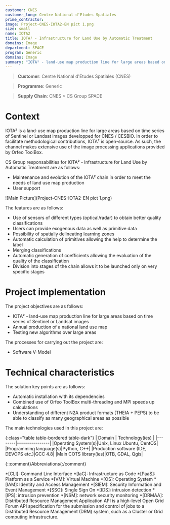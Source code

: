 ```yaml
---
customer: CNES
customer_long: Centre National d'Etudes Spatiales
prime_contractor: 
image: Project-CNES-IOTA2-EN pict 1.png
size: small
name: IOTA2
title: IOTA² - Infrastructure for Land Use by Automatic Treatment
domains: Image
department: SPACE
program: Generic
domains: Image
summary: "IOTA² - land-use map production line for large areas based on time series of Sentinel or Landsat images. Annual production of a national land use map. Testing new algorithms over large areas"
---
```


> __Customer__\: Centre National d'Etudes Spatiales (CNES)

> __Programme__\: Generic

> __Supply Chain__\: CNES >  CS Group SPACE


# Context

IOTA² is a land-use map production line for large areas based on time series of Sentinel or Landsat images developped for CNES / CESBIO. In order to facilitate methodological contributions, IOTA² is open-source. As such, the channel makes extensive use of the image processing applications provided by Orfeo ToolBox.

CS Group responsabilities for IOTA² - Infrastructure for Land Use by Automatic Treatment are as follows:
* Maintenance and evolution of the IOTA² chain in order to meet the needs of land use map production
* User support

![Main Picture](Project-CNES-IOTA2-EN pict 1.png)

The features are as follows:
* Use of sensors of different types (optical/radar) to obtain better quality classifications
* Users can provide exogenous data as well as primitive data
* Possibility of spatially delineating learning zones
* Automatic calculation of primitives allowing the help to determine the label
* Merging classifications
* Automatic generation of coefficients allowing the evaluation of the quality of the classification
* Division into stages of the chain allows it to be launched only on very specific stages

# Project implementation

The project objectives are as follows:
* IOTA² - land-use map production line for large areas based on time series of Sentinel or Landsat images
* Annual production of a national land use map
* Testing new algorithms over large areas

The processes for carrying out the project are:
* Software V-Model

# Technical characteristics

The solution key points are as follows:
* Automatic installation with its dependencies
* Combined use of Orfeo ToolBox multi-threading and MPI speeds up calculations
* Understanding of different N2A product formats (THEIA + PEPS) to be able to classify as many geographical areas as possible



The main technologies used in this project are:

{:class="table table-bordered table-dark"}
| Domain | Technology(ies) |
|--------|----------------|
|Operating System(s)|Unix, Linux Ubuntu, CentOS|
|Programming language(s)|Python, C++|
|Production software (IDE, DEVOPS etc.)|GCC 4.8|
|Main COTS library(ies)|OTB, GDAL, Qgis|



{::comment}Abbreviations{:/comment}

*[CLI]: Command Line Interface
*[IaC]: Infrastructure as Code
*[PaaS]: Platform as a Service
*[VM]: Virtual Machine
*[OS]: Operating System
*[IAM]: Identity and Access Management
*[SIEM]: Security Information and Event Management
*[SSO]: Single Sign On
*[IDS]: intrusion detection
*[IPS]: intrusion prevention
*[NSM]: network security monitoring
*[DRMAA]: Distributed Resource Management Application API is a high-level Open Grid Forum API specification for the submission and control of jobs to a Distributed Resource Management (DRM) system, such as a Cluster or Grid computing infrastructure.

